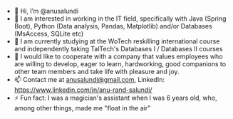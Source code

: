 - 👋 Hi, I’m @anusalundi
- 👀 I am interested in working in the IT field, specifically with Java (Spring Boot), Python (Data analysis, Pandas, Matplotlib) and/or Databases (MsAccess, SQLite etc)
- 🌱 I am currently studying at the WoTech reskilling international course and independently taking TalTech's Databases I / Databases II courses
- 💞️ I would like to cooperate with a company that values ​​employees who are willing to develop, eager to learn, hardworking, good companions to other team members and take life with pleasure and joy.
- 📫 Contact me at anusalundi@gmail.com, LinkedIn: https://www.linkedin.com/in/anu-rand-salundi/
- ⚡ Fun fact: I was a magician's assistant when I was 6 years old, who, among other things, made me "float in the air"
